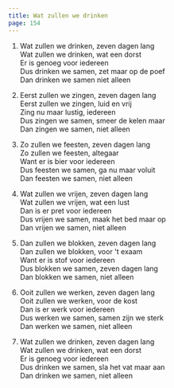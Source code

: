 ```yaml
---
title: Wat zullen we drinken
page: 154
---  
```


1. Wat zullen we drinken, zeven dagen lang  
Wat zullen we drinken, wat een dorst  
Er is genoeg voor iedereen  
Dus drinken we samen, zet maar op de poef  
Dan drinken we samen niet alleen  


2. Eerst zullen we zingen, zeven dagen lang  
Eerst zullen we zingen, luid en vrij  
Zing nu maar lustig, iedereen  
Dus zingen we samen, smeer de kelen maar  
Dan zingen we samen, niet alleen  


3. Zo zullen we feesten, zeven dagen lang  
Zo zullen we feesten, altegaar  
Want er is bier voor iedereen  
Dus feesten we samen, ga nu maar voluit  
Dan feesten we samen, niet alleen  


4. Wat zullen we vrijen, zeven dagen lang  
Wat zullen we vrijen, wat een lust  
Dan is er pret voor iedereen  
Dus vrijen we samen, maak het bed maar op  
Dan vrijen we samen, niet alleen  


5. Dan zullen we blokken, zeven dagen lang  
Dan zullen we blokken, voor 't exaam  
Want er is stof voor iedereen  
Dus blokken we samen, zeven dagen lang  
Dan blokken we samen, niet alleen  


6. Ooit zullen we werken, zeven dagen lang  
Ooit zullen we werken, voor de kost  
Dan is er werk voor iedereen  
Dus werken we samen, samen zijn we sterk  
Dan werken we samen, niet alleen  


7. Wat zullen we drinken, zeven dagen lang  
Wat zullen we drinken, wat een dorst  
Er is genoeg voor iedereen  
Dus drinken we samen, sla het vat maar aan  
Dan drinken we samen, niet alleen  